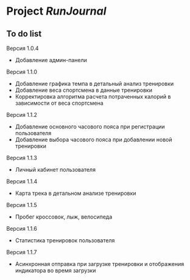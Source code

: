 # Project *RunJournal*
## To do list

Версия 1.0.4
- Добавление админ-панели


Версия 1.1.0
- Добавление графика темпа в детальный анализ тренировки
- Добавление веса спортсмена в данные тренировки 
- Корректировка алгоритма расчета потраченных калорий в зависимости от веса спортсмена 

Версия 1.1.2
- Добавление основного часового пояса при регистрации пользователя
- Добавление выбора часового пояса при добавлении новой тренировки

Версия 1.1.3
- Личный кабинет пользователя

Версия 1.1.4
- Карта трека в детальном анализе тренировки

Версия 1.1.5
- Пробег кроссовок, лыж, велосипеда

Версия 1.1.6
- Статистика тренировок пользователя

Версия 1.1.7
- Асинхронная отправка при загрузке тренировки и отображения индикатора во время загрузки

